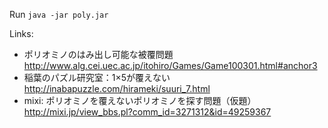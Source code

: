 Run
`java -jar poly.jar`

Links:
+ ポリオミノのはみ出し可能な被覆問題
http://www.alg.cei.uec.ac.jp/itohiro/Games/Game100301.html#anchor3
+ 稲葉のパズル研究室：1×5が覆えない
http://inabapuzzle.com/hirameki/suuri_7.html
+ mixi: ポリオミノを覆えないポリオミノを探す問題（仮題）
http://mixi.jp/view_bbs.pl?comm_id=3271312&id=49259367

